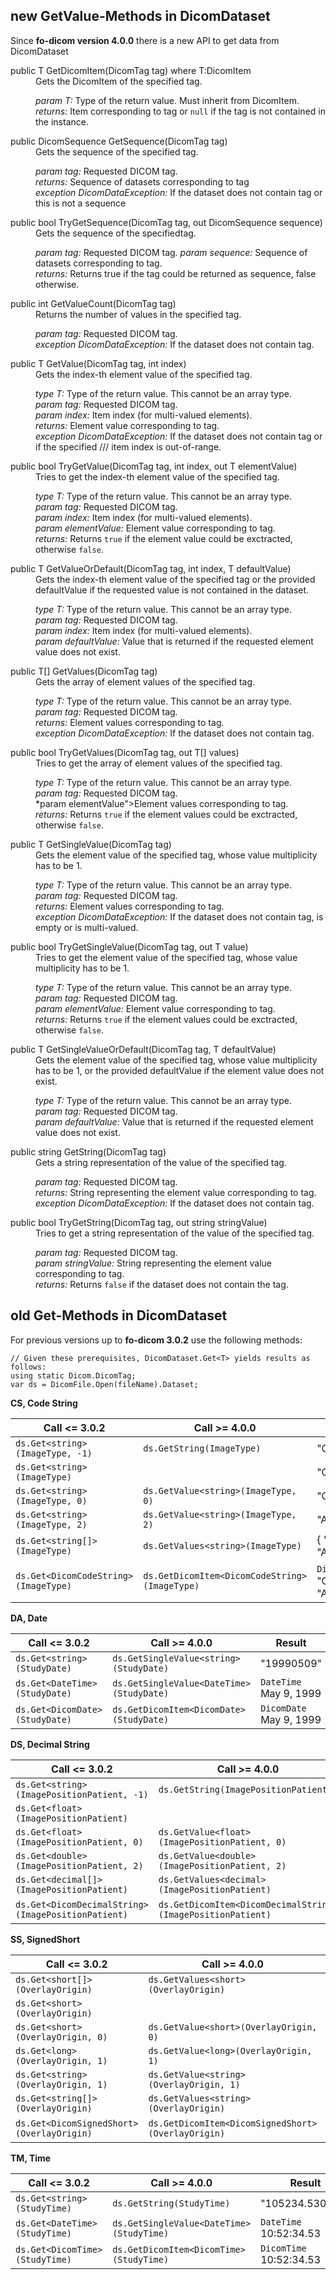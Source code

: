 ## new GetValue-Methods in DicomDataset

Since **fo-dicom version 4.0.0** there is a new API to get data from DicomDataset

<dl>

<dt>
public T GetDicomItem<T>(DicomTag tag) where T:DicomItem
</dt>
<dd>
Gets the DicomItem of the specified tag.   

*param T:* Type of the return value. Must inherit from DicomItem.   
*returns:* Item corresponding to tag or `null` if the tag is not contained in the instance.
</dd>


<dt>
public DicomSequence GetSequence(DicomTag tag)
</dt>
<dd>
Gets the sequence of the specified tag.

*param tag:* Requested DICOM tag.   
*returns:* Sequence of datasets corresponding to tag   
*exception DicomDataException:* If the dataset does not contain tag or this is not a sequence
</dd>
        
<dt>
public bool TryGetSequence(DicomTag tag, out DicomSequence sequence)
</dt>
<dd>
Gets the sequence of the specifiedtag.

*param tag:* Requested DICOM tag.
*param sequence:* Sequence of datasets corresponding to tag.    
*returns:* Returns true if the tag could be returned as sequence, false otherwise.
</dd>

<dt>
public int GetValueCount(DicomTag tag)
</dt>
<dd>
Returns the number of values in the specified tag.

*param tag:* Requested DICOM tag.    
*exception DicomDataException:* If the dataset does not contain tag.    
</dd>


<dt>
public T GetValue<T>(DicomTag tag, int index)
</dt>
<dd>
Gets the index-th element value of the specified tag.

*type T:* Type of the return value. This cannot be an array type.    
*param tag:* Requested DICOM tag.    
*param index:* Item index (for multi-valued elements).    
*returns:* Element value corresponding to tag.    
*exception DicomDataException:* If the dataset does not contain tag or if the specified
        /// <paramref name="index">item index</paramref> is out-of-range.    
</dd>


<dt>
public bool TryGetValue<T>(DicomTag tag, int index, out T elementValue)
</dt>
<dd>
Tries to get the index-th element value of the specified tag.

*type T:* Type of the return value. This cannot be an array type.    
*param tag:* Requested DICOM tag.    
*param index:* Item index (for multi-valued elements).    
*param elementValue:* Element value corresponding to tag.    
*returns:* Returns `true` if the element value could be exctracted, otherwise `false`.    
</dd>


<dt>
public T GetValueOrDefault<T>(DicomTag tag, int index, T defaultValue)
</dt>
<dd>
Gets the index-th element value of the specified tag or the provided defaultValue if the requested value is not contained in the dataset.

*type T:* Type of the return value. This cannot be an array type.    
*param tag:* Requested DICOM tag.    
*param index:* Item index (for multi-valued elements).    
*param defaultValue:* Value that is returned if the requested element value does not exist.    
</dd>


<dt>
public T[] GetValues<T>(DicomTag tag)
</dt>
<dd>
Gets the array of element values of the specified tag.

*type T:* Type of the return value. This cannot be an array type.    
*param tag:* Requested DICOM tag.    
*returns:* Element values corresponding to tag.    
*exception DicomDataException:* If the dataset does not contain tag.    
</dd>


<dt>
public bool TryGetValues<T>(DicomTag tag, out T[] values)
</dt>
<dd>
Tries to get the array of element values of the specified tag.

*type T:* Type of the return value. This cannot be an array type.    
*param tag:* Requested DICOM tag.    
*param elementValue">Element values corresponding to tag.    
*returns:* Returns `true` if the element values could be exctracted, otherwise `false`.    
</dd>


<dt>
public T GetSingleValue<T>(DicomTag tag)
</dt>
<dd>
Gets the element value of the specified tag, whose value multiplicity has to be 1.

*type T:* Type of the return value. This cannot be an array type.    
*param tag:* Requested DICOM tag.    
*returns:* Element values corresponding to tag.    
*exception DicomDataException:* If the dataset does not contain tag, is empty or is multi-valued.    
</dd>


<dt>
public bool TryGetSingleValue<T>(DicomTag tag, out T value)
</dt>
<dd>
Tries to get the element value of the specified tag, whose value multiplicity has to be 1.

*type T:* Type of the return value. This cannot be an array type.    
*param tag:* Requested DICOM tag.    
*param elementValue:* Element value corresponding to tag.    
*returns:* Returns `true` if the element values could be exctracted, otherwise `false`.    
</dd>


<dt>
public T GetSingleValueOrDefault<T>(DicomTag tag, T defaultValue)
</dt>
<dd>
Gets the element value of the specified tag, whose value multiplicity has to be 1, or the provided defaultValue if the element value does not exist.

*type T:* Type of the return value. This cannot be an array type.    
*param tag:* Requested DICOM tag.    
*param defaultValue:* Value that is returned if the requested element value does not exist.    
</dd>


<dt>
public string GetString(DicomTag tag)
</dt>
<dd>
Gets a string representation of the value of the specified tag.

*param tag:* Requested DICOM tag.    
*returns:* String representing the element value corresponding to tag.    
*exception DicomDataException:* If the dataset does not contain tag.    
</dd>


<dt>
public bool TryGetString(DicomTag tag, out string stringValue)
</dt>
<dd>
Tries to get a string representation of the value of the specified tag.

*param tag:* Requested DICOM tag.    
*param stringValue:* String representing the element value corresponding to tag.    
*returns:* Returns `false` if the dataset does not contain the tag.    
</dd>

</dl>

## old Get-Methods in DicomDataset

For previous versions up to **fo-dicom 3.0.2** use the following methods:

    // Given these prerequisites, DicomDataset.Get<T> yields results as follows:
    using static Dicom.DicomTag;
    var ds = DicomFile.Open(fileName).Dataset;

**CS, Code String**

Call <= 3.0.2 | Call >= 4.0.0 | Result 
--- | --- | ---
`ds.Get<string>(ImageType, -1)` | `ds.GetString(ImageType)` | "ORIGINAL\PRIMARY\AXIAL"
`ds.Get<string>(ImageType)`|   | "ORIGINAL"
`ds.Get<string>(ImageType, 0)`| `ds.GetValue<string>(ImageType, 0)` | "ORIGINAL"
`ds.Get<string>(ImageType, 2)`| `ds.GetValue<string>(ImageType, 2)` | "AXIAL"
`ds.Get<string[]>(ImageType)`| `ds.GetValues<string>(ImageType)` | { "ORIGINAL", "PRIMARY", "AXIAL" }
`ds.Get<DicomCodeString>(ImageType)`| `ds.GetDicomItem<DicomCodeString>(ImageType)` | `DicomCodeString` [ "ORIGINAL", "PRIMARY", "AXIAL" ]

**DA, Date**

Call <= 3.0.2 | Call >= 4.0.0 | Result 
--- | --- | ---
`ds.Get<string>(StudyDate)` | `ds.GetSingleValue<string>(StudyDate)` | "19990509"
`ds.Get<DateTime>(StudyDate)` | `ds.GetSingleValue<DateTime>(StudyDate)` | `DateTime` May 9, 1999
`ds.Get<DicomDate>(StudyDate)` | `ds.GetDicomItem<DicomDate>(StudyDate)` | `DicomDate` May 9, 1999

**DS, Decimal String**

Call <= 3.0.2 | Call >= 4.0.0 | Result 
--- | --- | ---
`ds.Get<string>(ImagePositionPatient, -1)` | `ds.GetString(ImagePositionPatient)` | "0.5\\-3.5\4.25"
`ds.Get<float>(ImagePositionPatient)`|   | 0.5
`ds.Get<float>(ImagePositionPatient, 0)`| `ds.GetValue<float>(ImagePositionPatient, 0)` | 0.5
`ds.Get<double>(ImagePositionPatient, 2)`| `ds.GetValue<double>(ImagePositionPatient, 2)` | 4.25
`ds.Get<decimal[]>(ImagePositionPatient)`| `ds.GetValues<decimal>(ImagePositionPatient)` | { 0.5, -3.5, 4.25 }
`ds.Get<DicomDecimalString>(ImagePositionPatient)`| `ds.GetDicomItem<DicomDecimalString>(ImagePositionPatient)` | `DicomDecimalString` [ 0.5, -3.5, 4.25 ]

**SS, SignedShort**

Call <= 3.0.2 | Call >= 4.0.0 | Result 
--- | --- | ---
`ds.Get<short[]>(OverlayOrigin)` | `ds.GetValues<short>(OverlayOrigin)` | { 1, -2 }
`ds.Get<short>(OverlayOrigin)` |   | 1
`ds.Get<short>(OverlayOrigin, 0)` | `ds.GetValue<short>(OverlayOrigin, 0)` | 1
`ds.Get<long>(OverlayOrigin, 1)` | `ds.GetValue<long>(OverlayOrigin, 1)` | -2
`ds.Get<string>(OverlayOrigin, 1)` | `ds.GetValue<string>(OverlayOrigin, 1)` | "-2"
`ds.Get<string[]>(OverlayOrigin)` | `ds.GetValues<string>(OverlayOrigin)` | { "1", "-2" }
`ds.Get<DicomSignedShort>(OverlayOrigin)` | `ds.GetDicomItem<DicomSignedShort>(OverlayOrigin)` | `DicomSignedShort` [ 1, -2 ]

**TM, Time**

Call <= 3.0.2 | Call >= 4.0.0 | Result 
--- | --- | ---
`ds.Get<string>(StudyTime)` | `ds.GetString(StudyTime)` | "105234.530000"
`ds.Get<DateTime>(StudyTime)` | `ds.GetSingleValue<DateTime>(StudyTime)` | `DateTime` 10:52:34.53
`ds.Get<DicomTime>(StudyTime)` | `ds.GetDicomItem<DicomTime>(StudyTime)` | `DicomTime` 10:52:34.53

